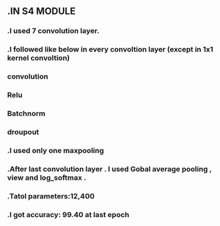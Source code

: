## .IN S4 MODULE

### .I used 7 convolution layer.

### .I followed like below in every convoltion layer (except in 1x1 kernel convoltion)
###    convolution
###    Relu
###    Batchnorm
###    droupout    

### .I used only one maxpooling

### .After last convolution layer . I used Gobal average pooling , view and log_softmax .

### .Tatol parameters:12,400

### .I got accuracy: 99.40 at last epoch 





